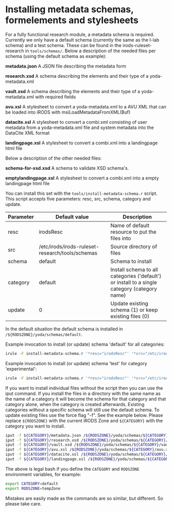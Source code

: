 # Installing metadata schemas, formelements and stylesheets
For a fully functional research module, a metadata schema is required.
Currently we only have a default schema (currently the same as the I-lab schema) and a test schema.
These can be found in the irods-ruleset-research in `tools/schemas/`.
Below a description of the needed files per schema (using the default schema as example):

**metadata.json**
  A JSON file describing the metadata form

**research.xsd**
  A schema describing the elements and their type of a yoda-metadata.xml

**vault.xsd**
  A schema describing the elements and their type of a yoda-metadata.xml with required fields

**avu.xsl**
  A stylesheet to convert a yoda-metadata.xml to a AVU XML that can be loaded into iRODS with msiLoadMetadataFromXML(Buf)

**datacite.xsl**
  A stylesheet to convert a combi.xml consisting of user metadata from a yoda-metadata.xml file and system metadata into
  the DataCite XML format

**landingpage.xsl**
  A stylesheet to convert a combi.xml into a landingpage html file

Below a description of the other needed files:

**schema-for-xsd.xsd**
  A schema to validate XSD schema's.

**emptylandingpage.xsl**
  A stylesheet to convert a combi.xml into a empty landingpage html file

You can install this set with the `tools/install-metadata-schema.r` script. This script accepts five parameters:
resc, src, schema, category and update.


Parameter  | Default value                                   | Description
-----------|-------------------------------------------------|------------
resc	     | irodsResc	                                     | Name of default resource to put the files into
src        | /etc/irods/irods-ruleset-research/tools/schemas | Source directory of files
schema     | default                                         | Schema to install
category   | default                                         | Install schema to all categories ('default') or install to a single category (category name)
update     | 0                                               | Update existing schema (1) or keep existing files (0)

In the default situation the default schema is installed in ``/${RODSZONE}/yoda/schemas/default``.

Example invocation to install (or update) schema 'default' for all categories:
```bash
irule -F install-metadata-schema.r '*resc="irodsResc"' '*src="/etc/irods/irods-ruleset-research/tools/schemas/"' '*schema="default"' '*category="default"' '*update=1'
```

Example invocation to install (or update) schema 'test' for category 'experimental':
```bash
irule -F install-metadata-schema.r '*resc="irodsResc"' '*src="/etc/irods/irods-ruleset-research/tools/schemas/"' '*schema="test"' '*category="experimental"' '*update=1'
```

If you want to install individual files without the script then you can use the iput command.
If you install the files in a directory with the same name as the name of a category it will become the schema for that category and that category alone, when the category is created afterwards. Existing categories without a specific schema will still use the default schema.
To update existing files use the force flag "-f".
See the example below. Please replace `${RODSZONE}` with the current iRODS Zone and `${CATEGORY}` with the category you want to install.

```bash
iput -f ${CATEGORY}/metadata.json /${RODSZONE}/yoda/schemas/${CATEGORY}/metadata.json
iput -f ${CATEGORY}/research.xsd /${RODSZONE}/yoda/schemas/${CATEGORY}/research.xsd
iput -f ${CATEGORY}/vault.xsd /${RODSZONE}/yoda/schemas/${CATEGORY}/vault.xsd
iput -f ${CATEGORY}/avu.xsl /${RODSZONE}/yoda/schemas/${CATEGORY}/avu.xsl
iput -f ${CATEGORY}/datacite.xsl /${RODSZONE}/yoda/schemas/${CATEGORY}/datacite.xsl
iput -f ${CATEGORY}/landingpage.xsl /${RODSZONE}/yoda/schemas/${CATEGORY}/landingpage.xsl
```

The above is legal bash if you define the `CATEGORY` and `RODSZONE` environment variables, for example:

```bash
export CATEGORY=default
export RODSZONE=tempZone
```

Mistakes are easily made as the commands are so similar, but different.
So please take care.
